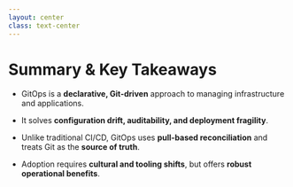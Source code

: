 ```yaml
---
layout: center
class: text-center
---
```


# Summary & Key Takeaways

<div class="text-left mx-auto max-w-3xl mt-8">

- GitOps is a **declarative, Git-driven** approach to managing infrastructure and applications.

- It solves **configuration drift, auditability, and deployment fragility**.

- Unlike traditional CI/CD, GitOps uses **pull-based reconciliation** and treats Git as the **source of truth**.

- Adoption requires **cultural and tooling shifts**, but offers **robust operational benefits**.

</div>

